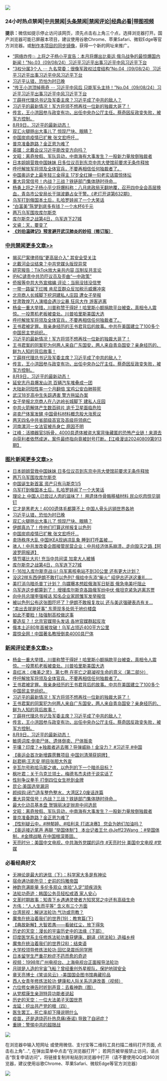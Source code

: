 ![](https://raw.githubusercontent.com/jsvpn/jsproxy/dev/64photo/fqnews-qr.jpg)

<div id="tt">
<h3>24小时热点禁闻|<a href="#%E4%B8%AD%E5%85%B1%E7%A6%81%E9%97%BB%E6%9B%B4%E5%A4%9A%E6%96%87%E7%AB%A0">中共禁闻</a>|<a href="#%E5%9B%BE%E7%89%87%E6%96%B0%E9%97%BB%E6%9B%B4%E5%A4%9A%E6%96%87%E7%AB%A0">头条禁闻</a>|<a href="#%E6%96%B0%E9%97%BB%E8%AF%84%E8%AE%BA%E6%9B%B4%E5%A4%9A%E6%96%87%E7%AB%A0">禁闻评论|<a href="#%E5%BF%85%E7%9C%8B%E7%BB%8F%E5%85%B8%E5%A5%BD%E6%96%87">经典必看</a>|<a href="https://696153.xyz/3" target="_blank">带图视频</a></h3>
<div><b>提示：</b>微信如提示停止访问该网页，须先点击右上角三个点，选择浏览器打开。国产浏览器可能已屏蔽本项目，建议使用谷歌Chrome、苹果Safari、微软Edge等官方浏览器。或<a href="%E5%88%B6%E4%BD%9Cgit%E7%A6%81%E9%97%BB%E9%95%9C%E5%83%8F.md">制作本项目的同步镜像</a>，获得一个新的网址来推广。</div>
<ul>

<li><a href="/sohnews/20240810/2072824.md">“网络炸传💥 上将之子杨小平宣告：本月将爆出比奥运 俄乌战争的最惊爆国内新闻！”No.03（09/08/24）习近平习近平出事习近平中风习近平下台</a></li>
<li><a href="/sohnews/20240810/2072841.md">“3权分属3个人 ⋯ 九名常委：很像军政权过度结构”No.04（09/08/24）习近平习近平出事习近平中风习近平下台</a></li>
<li><a href="/topimagenews/20240810/2072921.md">习近平认错，恐怕为时已晚</a></li>
<li><a href="/sohnews/20240810/2072828.md">“传王小洪顶掉蔡奇 ⋯ 习近平中风后 只能军头主持！”No.04（09/08/24）习近平习近平出事习近平中风习近平下台</a></li>
<li><a href="/comments/20240810/2073031.md">丁薛祥代理总书记及军委主席？习近平成了中共的敌人？</a></li>
<li><a href="/comments/20240810/2073033.md">习近平的最新情况！军方将领不想再找一位新的独裁大哥了！</a></li>
<li><a href="/comments/20240810/2073030.md">传言，王小洪因参与政变有功，出任中央办公厅主任。蔡奇因反政变失败，被军方控制。</a></li>
<li><a href="/comments/20240810/2073029.md">8月9日，习近平的最新动态！</a></li>
<li><a href="/topimagenews/20240810/2072896.md">双汇火腿肠出大事儿了 惊现尸块、眼睛？</a></li>
<li><a href="/topimagenews/20240810/2072862.md">中国炭疽疫情已扩散 张文宏呼吁…</a></li>
<li><a href="/comments/20240810/2072884.md">普京准备跑路？金正恩为难了</a></li>
<li><a href="/baitai/20240810/2072844.md">英媒：北戴会议习近平能改变方向吗？</a></li>
<li><a href="/comments/20240810/2072895.md">文昭：离奇放假、军队异动，中南海有大事发生？一股新力量放倒独裁者</a></li>
<li><a href="/topimagenews/20240810/2072982.md">日本姐姐营救中国妹妹 日多位议员到东京中共大使馆前要求无条件释放</a></li>
<li><a href="/comments/20240810/2073035.md">呼吁解放军将领及全体官兵，不要再相信任何独裁者了。</a></li>
<li><a href="/baitai/20240810/2072856.md">中国奥运史上最年轻三金得主 17岁全红婵一句老实话震惊体坛</a></li>
<li><a href="/comments/20240810/2072899.md">重大异常信号！内战？三战？铁链部门集体随时待命…</a></li>
<li><a href="/sohnews/20240810/2073062.md">杨勇上将之子杨小平少将爆料称：八月底政局天翻地覆，召开四中全会高层换血，青岛市公安局长于瑞波霸占女干警。《老灯开讲第632期》</a></li>
<li><a href="/topimagenews/20240810/2072924.md">乌军打到俄国本土后，扎哈罗娃闹了一个大笑话</a></li>
<li><a href="/cnnews/20240810/2072866.md">“白富美”陈梦到底多有钱？一个水杯6千元</a></li>
<li><a href="/topimagenews/20240810/2072933.md">两万乌军围攻库尔斯克</a></li>
<li><a href="/topimagenews/20240810/2072799.md">库尔斯克之战第4日，乌军连下27城</a></li>
<li><a href="/sohnews/20240810/2073043.md">文睿：天，要变了</a></li>
<li><b><a href="/comments/20200207/1272816.md" target="_blank">《刘伯温碑记》预言避开武汉肺炎的妙招（修订版）</a></b></li>
</ul>
</div>

<div class="catlist">
<h3><a href="/cbnews/" target="_blank">中共禁闻</a><span><a href="/cbnews/" target="_blank" rel="nofollow">更多文章>></a></span></h3>
<ul>
<li><a href="/cbnews/20240810/2073114.md" target="_blank">揭买尸案律师指“更高层介入” 其安全受关注</a></li>
<li><a href="/cbnews/20240810/2073110.md" target="_blank">北戴河会议结束？中共党媒头版现异常</a></li>
<li><a href="/cbnews/20240810/2073099.md" target="_blank">研究报告：TikTok放大亲共内容 压制反共言论</a></li>
<li><a href="/cbnews/20240810/2073098.md" target="_blank">IPAC谴责中共恐吓议员及歪曲“一中政策”</a></li>
<li><a href="/cbnews/20240810/2073097.md" target="_blank">侨报等中共大外宣缩编 评论：当局没钱没信誉</a></li>
<li><a href="/cbnews/20240810/2073096.md" target="_blank">一带一路留下烂摊 肯尼亚群众反加税示威爆冲突</a></li>
<li><a href="/cbnews/20240810/2073086.md" target="_blank">北京商人长城脚下挖洞建私人庄园 遭女子举报</a></li>
<li><a href="/cbnews/20240810/2073085.md" target="_blank">甘肃敦煌万人演唱会遇沙尘暴 狂风大作 游客逃离</a></li>
<li><a href="/comments/20240810/2073084.md" target="_blank">杨金一重大举措，川普称赞干得好！哈里斯小额捐款平台被查，真相令人震惊。一投票机老板被查处。川普哈里斯美国大选</a></li>
<li><a href="/comments/20240810/2073035.md" target="_blank">呼吁解放军将领及全体官兵，不要再相信任何独裁者了。</a></li>
<li><a href="/comments/20240810/2073034.md" target="_blank">王书君被定罪。我亲身经历的王书君背后的故事。中共在美国建立了100多个中国民主党组织。</a></li>
<li><a href="/comments/20240810/2073033.md" target="_blank">习近平的最新情况！军方将领不想再找一位新的独裁大哥了！</a></li>
<li><a href="/comments/20240810/2073032.md" target="_blank">王书君案的同案犯为何两人来自广东国安，两人来自青岛国安？亲身经历的、鲜为人知的背后故事！</a></li>
<li><a href="/comments/20240810/2073031.md" target="_blank">丁薛祥代理总书记及军委主席？习近平成了中共的敌人？</a></li>
<li><a href="/comments/20240810/2073030.md" target="_blank">传言，王小洪因参与政变有功，出任中央办公厅主任。蔡奇因反政变失败，被军方控制。</a></li>
<li><a href="/comments/20240810/2073029.md" target="_blank">8月9日，习近平的最新动态！</a></li>
<li><a href="/cbnews/20240810/2073023.md" target="_blank">延安志丹县爆发山洪 百辆汽车堆叠成一团</a></li>
<li><a href="/cbnews/20240810/2073022.md" target="_blank">大陆新冠阳性率一个月翻倍 宝鸡公安白肺猝死</a></li>
<li><a href="/cbnews/20240810/2073021.md" target="_blank">武汉18岁高中生失踪遇害 警方拖延办案</a></li>
<li><a href="/cbnews/20240810/2073005.md" target="_blank">女子举报北京商人在八达岭长城脚下 建私人庄园</a></li>
<li><a href="/cbnews/20240810/2073004.md" target="_blank">中共火箭解体产生数百碎片 逾千卫星面临危险</a></li>
<li><a href="/cbnews/20240810/2073003.md" target="_blank">盗卖尸体案发酵 中国骨科材料概念股大涨惹议</a></li>
<li><a href="/cbnews/20240810/2073002.md" target="_blank">两天四名中共省部级高官及高级将领病亡</a></li>
<li><a href="/cbnews/20240810/2073001.md" target="_blank">河南漯河一女法官被杀身亡 原因不明</a></li>
<li><a href="/cbnews/20240810/2072995.md" target="_blank">江峰：活摘器官S拆骨，4000具遗体被盗大案背後藏匿的恐怖产业链！来源去向获利者依然成迷，案件最终指向竟被封号打断。【江峰漫谈20240809第913期】</a></li>

</ul>
</div>
<div class="catlist">
<h3><a href="/topimagenews/" target="_blank">图片新闻</a><span><a href="/topimagenews/" target="_blank" rel="nofollow">更多文章>></a></span></h3>
<ul>
<li><a href="/topimagenews/20240810/2072982.md" target="_blank">日本姐姐营救中国妹妹 日多位议员到东京中共大使馆前要求无条件释放</a></li>
<li><a href="/topimagenews/20240810/2072933.md" target="_blank">两万乌军围攻库尔斯克</a></li>
<li><a href="/topimagenews/20240810/2072932.md" target="_blank">中国诞生新首富 资产只有马斯克1/5</a></li>
<li><a href="/topimagenews/20240810/2072924.md" target="_blank">乌军打到俄国本土后，扎哈罗娃闹了一个大笑话</a></li>
<li><a href="/topimagenews/20240810/2072923.md" target="_blank">理论上 中国人已尝过人肉的滋味了！ 用遗体作骨骼移植材料 民众吃肉惊见钢钉</a></li>
<li><a href="/topimagenews/20240810/2072922.md" target="_blank">它才是黑老大！4000遗体毛都算不上 中国人骨头远销世界各地</a></li>
<li><a href="/topimagenews/20240810/2072921.md" target="_blank">习近平认错，恐怕为时已晚</a></li>
<li><a href="/topimagenews/20240810/2072896.md" target="_blank">双汇火腿肠出大事儿了 惊现尸块、眼睛？</a></li>
<li><a href="/topimagenews/20240810/2072880.md" target="_blank">伊朗真怂了！传他们打算这样报复以色列</a></li>
<li><a href="/topimagenews/20240810/2072862.md" target="_blank">中国炭疽疫情已扩散 张文宏呼吁…</a></li>
<li><a href="/topimagenews/20240810/2072848.md" target="_blank">卖场秩序大乱 中国IKEA现纳凉乱象 睡到打呼盖被….</a></li>
<li><a href="/topimagenews/20240810/2072847.md" target="_blank">骇人！中共发改委企图接管民营企业；中共经济体系崩溃，走向毁灭之路【阿波罗网报道】</a></li>
<li><a href="/topimagenews/20240810/2072800.md" target="_blank">情节堪比大片! 充当中共间谍 加拿大人被捕</a></li>
<li><a href="/topimagenews/20240810/2072799.md" target="_blank">库尔斯克之战第4日，乌军连下27城</a></li>
<li><a href="/topimagenews/20240809/2072576.md" target="_blank">F-16加入库尔斯克战斗! 乌军离核电站不到30公里 还有更大计划？</a></li>
<li><a href="/topimagenews/20240809/2072575.md" target="_blank">没这2样东西伊朗不敢打以色列? 俄给中东添“柴火” 绍伊古还送这重礼…..</a></li>
<li><a href="/topimagenews/20240809/2072574.md" target="_blank">美打消乌暗杀普丁计划？ 乌媒曝本想趁俄海军日斩首 俄急电美吁阻止</a></li>
<li><a href="/topimagenews/20240809/2072573.md" target="_blank">乌军连这步都算到了！ 增援库尔斯克各路俄军纷中伏 俄坦克紧急逃离苏贾</a></li>
<li><a href="/topimagenews/20240809/2072572.md" target="_blank">向中共总理李强喊话 知名企业家顾雏军发举报信</a></li>
<li><a href="/topimagenews/20240809/2072571.md" target="_blank">被以色列公布这张图吓坏了？伊朗不敢报复攻以 还与美这强硬表态有关&#8230;</a></li>
<li><a href="/topimagenews/20240809/2072570.md" target="_blank">“卖出去就是好事” 东莞现多处低于地价楼盘</a></li>
<li><a href="/topimagenews/20240809/2072456.md" target="_blank">如此不要脸！陆强制高校做这事</a></li>
<li><a href="/topimagenews/20240809/2072435.md" target="_blank">要造反？！北京官媒带头发话 各地官媒群起反攻</a></li>
<li><a href="/topimagenews/20240809/2072434.md" target="_blank">俄本土近80年首被攻破！乌军占领近400平方公里</a></li>
<li><a href="/topimagenews/20240809/2072403.md" target="_blank">震惊全网！中国著名教授倒卖4000具尸体</a></li>

</ul>
</div>
<div class="catlist">
<h3><a href="/comments/" target="_blank">新闻评论</a><span><a href="/comments/" target="_blank" rel="nofollow">更多文章>></a></span></h3>
<ul>
<li><a href="/comments/20240810/2073084.md" target="_blank">杨金一重大举措，川普称赞干得好！哈里斯小额捐款平台被查，真相令人震惊。一投票机老板被查处。川普哈里斯美国大选</a></li>
<li><a href="/comments/20240810/2073082.md" target="_blank">袁红冰：《唯美之灵》 第七卷 在死亡之巅凝视生命的意义（第二部分）</a></li>
<li><a href="/comments/20240810/2073035.md" target="_blank">呼吁解放军将领及全体官兵，不要再相信任何独裁者了。</a></li>
<li><a href="/comments/20240810/2073034.md" target="_blank">王书君被定罪。我亲身经历的王书君背后的故事。中共在美国建立了100多个中国民主党组织。</a></li>
<li><a href="/comments/20240810/2073033.md" target="_blank">习近平的最新情况！军方将领不想再找一位新的独裁大哥了！</a></li>
<li><a href="/comments/20240810/2073032.md" target="_blank">王书君案的同案犯为何两人来自广东国安，两人来自青岛国安？亲身经历的、鲜为人知的背后故事！</a></li>
<li><a href="/comments/20240810/2073031.md" target="_blank">丁薛祥代理总书记及军委主席？习近平成了中共的敌人？</a></li>
<li><a href="/comments/20240810/2073030.md" target="_blank">传言，王小洪因参与政变有功，出任中央办公厅主任。蔡奇因反政变失败，被军方控制。</a></li>
<li><a href="/comments/20240810/2073029.md" target="_blank">8月9日，习近平的最新动态！</a></li>
<li><a href="/comments/20240810/2072989.md" target="_blank">敏感词库:倒卖尸体、遗体倒卖、尸体贩卖</a></li>
<li><a href="/comments/20240810/2072981.md" target="_blank">平壤？印度？✈️独裁者逃去哪？导弹威胁！金没力？ #习近平 #中国</a></li>
<li><a href="/comments/20240810/2072980.md" target="_blank">【奥运会首次新增霹雳舞项目 中国刘清漪获铜牌】</a></li>
<li><a href="/comments/20240810/2072963.md" target="_blank">赵君朔:王志安 明目张胆大外宣</a></li>
<li><a href="/comments/20240810/2072937.md" target="_blank">辛瓦尔号称哈马斯之魂，以色列的下一个暗杀目标？</a></li>
<li><a href="/comments/20240810/2072936.md" target="_blank">枫叶君：关于乌克兰领土，梅德韦杰夫终于说实话了</a></li>
<li><a href="/comments/20240810/2072930.md" target="_blank">性别争议拳手 打倒四位女生抢到金牌</a></li>
<li><a href="/comments/20240810/2072927.md" target="_blank">昆仑:美国选举漏洞</a></li>
<li><a href="/comments/20240810/2072926.md" target="_blank">颜纯钩:闭门造车整色整水，大湾区2.0废话连篇</a></li>
<li><a href="/comments/20240810/2072899.md" target="_blank">重大异常信号！内战？三战？铁链部门集体随时待命…</a></li>
<li><a href="/comments/20240810/2072898.md" target="_blank">最大化动员基本盘 贺锦丽决定抛弃中间选民</a></li>
<li><a href="/comments/20240810/2072895.md" target="_blank">文昭：离奇放假、军队异动，中南海有大事发生？一股新力量放倒独裁者</a></li>
<li><a href="/comments/20240810/2072884.md" target="_blank">普京准备跑路？金正恩为难了</a></li>
<li><a href="/comments/20240810/2072877.md" target="_blank">【性别疑云中，#林郁婷、#哈利夫 打进决赛】 您会为她们加油吗？</a></li>
<li><a href="/comments/20240810/2072876.md" target="_blank">【奥运接近尾声 再聊 “举国体制”】 本台记者王允 @Jeff23Wang ：#举国体制，#金牌战略 在中国根深蒂固。</a></li>
<li><a href="/comments/20240810/2072860.md" target="_blank">天亮时分：美国中文电视，中共海外党媒的运作 #天亮时分 美国中文电视 #党媒</a></li>

</ul>
</div>

<div class="catlist">
<h3>必看经典好文</h3>
<ul>
<li><a href="/lifebaike/20180529/949787.md" target="_blank">无神论是最大的迷信（下）：科学家大多是有神论</a></li>
<li><a href="/cbnews/20180711/970353.md" target="_blank">宿命通功能所见：史前的玛雅帝国</a></li>
<li><a href="/comments/20220408/1716562.md" target="_blank">神韵充满能量 多伦多观众 体验“入定”顽疾消失</a></li>
<li><a href="/comments/20220710/1756469.md" target="_blank">法轮功奇迹：韩国公务员轻松戒酒 家人安心</a></li>
<li><a href="/comments/20200308/1290079.md" target="_blank">文革时期故事：知青下乡遇通灵使者方知冥冥之中还有高级生命</a></li>
<li><a href="/comments/20200720/1363377.md" target="_blank">方伟：“人人生而平等” 含义有三个方面</a></li>
<li><a href="/comments/20240723/2065714.md" target="_blank">台湾民视：解谜法轮功 气功或宗教？</a></li>
<li><a href="/comments/20180716/972458.md" target="_blank">魔鬼在统治着我们的世界(19)：教育篇(下)</a></li>
<li><a href="/comments/20201217/1449706.md" target="_blank">【典故新解】大智若愚——看破红尘，放下得失</a></li>
<li><a href="/tculture/20121025/73066.md" target="_blank">历史的天空：漫长的宇宙历史中的法缘（下部）</a></li>
<li><a href="/comments/20220416/1720335.md" target="_blank">印度医学系主任修炼法轮功重获健康、翻译《转法轮》造福乡梓</a></li>
<li><a href="/comments/20181228/1054609.md" target="_blank">魔鬼在统治着我们的世界(28)：结束语</a></li>
<li><a href="/cbnews/20210517/1548104.md" target="_blank">大学校领导修炼法轮功 回忆录震烁同学圈</a></li>
<li><a href="/comments/20210324/1511732.md" target="_blank">日本留学生严重花粉症不药而愈的奇迹</a></li>
<li><a href="/topimagenews/20180331/921716.md" target="_blank">视频：1998年广州电视台、上海电视台正面报导法轮功</a></li>
<li><a href="/comments/20200712/1359456.md" target="_blank">月球是人造的宇宙飞船？曾经重创外星舰队，保护地球安全</a></li>
<li><a href="/comments/20220925/1789151.md" target="_blank">章天亮博士《笑谈风云》-美国国会图书馆典藏珍品</a></li>
<li><a href="/comments/20220520/1735217.md" target="_blank">西人女青年修炼法轮功 健康和人际关系迅速改善（视频）</a></li>
<li><a href="/tculture/20130420/118883.md" target="_blank">六位修女祷告时听到声音：去看神韵（图）</a></li>
<li><a href="/comments/20210720/1516768.md" target="_blank">从党棍康生亲测特异功能者说起</a></li>
<li><a href="/tculture/20121025/73067.md" target="_blank">历史的天空：一位大法弟子天国世界</a></li>
<li><a href="/comments/20200930/1405812.md" target="_blank">龙延：挖出共产党的根（四）</a></li>
<li><a href="/sohnews/20150904/445868.md" target="_blank">医生罢工，死亡率却下降说明什么</a></li>
<li><a href="/comments/20230424/1875912.md" target="_blank">疫苗，还是退烧药扑热息痛(泰诺) 导致了自闭症 ?</a></li>
<li><a href="/comments/20200717/1362287.md" target="_blank">重磅：警惕中共的超限战</a></li>

</ul>
</div>

![](https://raw.githubusercontent.com/jsvpn/jsproxy/dev/64photo/fqnews-qr.jpg)

在浏览器中输入短网址 或使用微信、支付宝等二维码工具扫描二维码打开页面, 点击右上角"...", 在弹出菜单中点击“在浏览器打开”； 若网页被举报禁止访问，请点击“恢复申请访问”，将链接复制并粘贴到浏览器中打开（请不要使用QQ或360浏览器，建议使用谷歌Chrome、苹果Safari、微软Edge等官方浏览器）

![](https://raw.githubusercontent.com/jsvpn/jsproxy/dev/64photo/wx.jpg)